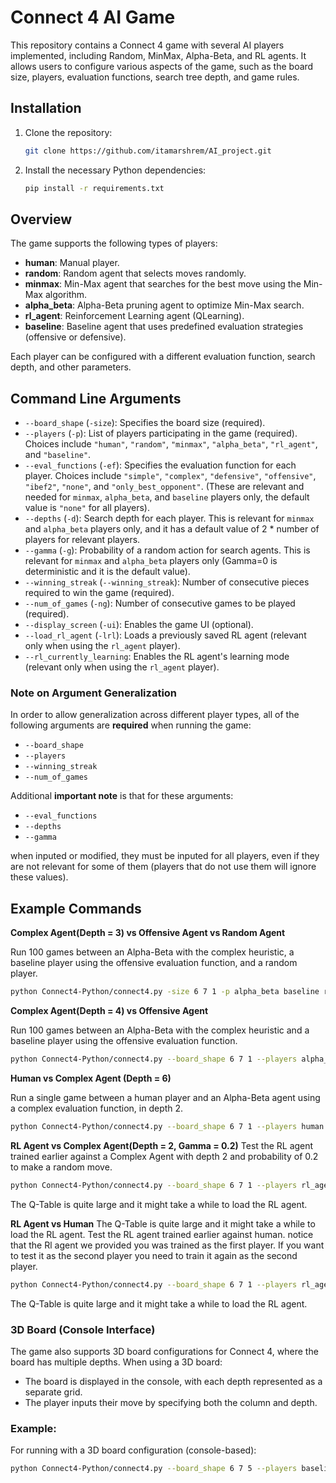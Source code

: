 # Connect 4 AI Game
This repository contains a Connect 4 game with several AI players implemented, including Random, MinMax, Alpha-Beta, and RL agents. It allows users to configure various aspects of the game, such as the board size, players, evaluation functions, search tree depth, and game rules.

## Installation
1. Clone the repository:
   ```bash
   git clone https://github.com/itamarshrem/AI_project.git
   ```

2. Install the necessary Python dependencies:
   ```bash
   pip install -r requirements.txt
   ```

## Overview
The game supports the following types of players:

- **human**: Manual player.
- **random**: Random agent that selects moves randomly.
- **minmax**: Min-Max agent that searches for the best move using the Min-Max algorithm.
- **alpha_beta**: Alpha-Beta pruning agent to optimize Min-Max search.
- **rl_agent**: Reinforcement Learning agent (QLearning).
- **baseline**: Baseline agent that uses predefined evaluation strategies (offensive or defensive).

Each player can be configured with a different evaluation function, search depth, and other parameters.

## Command Line Arguments
- `--board_shape` (`-size`): Specifies the board size (required).
- `--players` (`-p`): List of players participating in the game (required). Choices include `"human"`, `"random"`, `"minmax"`, `"alpha_beta"`, `"rl_agent"`, and `"baseline"`.
- `--eval_functions` (`-ef`): Specifies the evaluation function for each player. Choices include `"simple"`, `"complex"`, `"defensive"`, `"offensive"`, `"ibef2"`, `"none"`, and `"only_best_opponent"`. (These are relevant and needed for `minmax`, `alpha_beta`, and `baseline` players only, the default value is `"none"` for all players).
- `--depths` (`-d`): Search depth for each player. This is relevant for `minmax` and `alpha_beta` players only, and it has a default value of 2 * number of players for relevant players.
- `--gamma` (`-g`): Probability of a random action for search agents. This is relevant for `minmax` and `alpha_beta` players only (Gamma=0 is deterministic and it is the default value).
- `--winning_streak` (`--winning_streak`): Number of consecutive pieces required to win the game (required).
- `--num_of_games` (`-ng`): Number of consecutive games to be played (required).
- `--display_screen` (`-ui`): Enables the game UI (optional).
- `--load_rl_agent` (`-lrl`): Loads a previously saved RL agent (relevant only when using the `rl_agent` player).
- `--rl_currently_learning`: Enables the RL agent's learning mode (relevant only when using the `rl_agent` player).


### Note on Argument Generalization

In order to allow generalization across different player types, all of the following arguments are **required** when running the game:
- `--board_shape`
- `--players`
- `--winning_streak`
- `--num_of_games`
  
Additional **important note** is that for these arguments:
- `--eval_functions`
- `--depths`
- `--gamma`
  
when inputed or modified, they must be inputed for all players, even if they are not relevant for some of them (players that do not use them will ignore these values).



## Example Commands
**Complex Agent(Depth = 3) vs Offensive Agent vs Random Agent**

Run 100 games between an Alpha-Beta with the complex heuristic, a baseline player using the offensive evaluation function, and a random player.
   
   ```bash
   python Connect4-Python/connect4.py -size 6 7 1 -p alpha_beta baseline random -ef complex offensive none --depths 3 0 0  --winning_streak 4 --num_of_games 100
   ```

**Complex Agent(Depth = 4) vs Offensive Agent**

Run 100 games between an Alpha-Beta with the complex heuristic and a baseline player using the offensive evaluation function.
   
   ```bash
   python Connect4-Python/connect4.py --board_shape 6 7 1 --players alpha_beta baseline --eval_functions complex offensive  --depths 4 1 --winning_streak 4 --num_of_games 100
   ```

**Human vs Complex Agent (Depth = 6)**

Run a single game between a human player and an Alpha-Beta agent using a complex evaluation function, in depth 2.

   ```bash
   python Connect4-Python/connect4.py --board_shape 6 7 1 --players human alpha_beta --eval_functions none complex --depths 1 4 --winning_streak 4 --num_of_games 1 -ui
   ```

**RL Agent vs Complex Agent(Depth = 2, Gamma = 0.2)**
Test the RL agent trained earlier against a Complex Agent with depth 2 and probability of 0.2 to make a random move.

   ```bash
   python Connect4-Python/connect4.py --board_shape 6 7 1 --players rl_agent alpha_beta --eval_functions none complex --depths 1 2 --gamma 0 0.2 --winning_streak 4 --num_of_games 1000 --load_rl_agent
   ```
The Q-Table is quite large and it might take a while to load the RL agent.

**RL Agent vs Human**
The Q-Table is quite large and it might take a while to load the RL agent.
Test the RL agent trained earlier against human. notice that the Rl agent we provided you was trained as the first player.
If you want to test it as the second player you need to train it again as the second player.

   ```bash
   python Connect4-Python/connect4.py --board_shape 6 7 1 --players rl_agent human --eval_functions none none  --winning_streak 4 --num_of_games 1 -ui --load_rl_agent
   ```
The Q-Table is quite large and it might take a while to load the RL agent.

### 3D Board (Console Interface)
The game also supports 3D board configurations for Connect 4, where the board has multiple depths. When using a 3D board:
- The board is displayed in the console, with each depth represented as a separate grid.
- The player inputs their move by specifying both the column and depth.

### Example:

For running with a 3D board configuration (console-based):
   ```bash
   python Connect4-Python/connect4.py --board_shape 6 7 5 --players baseline human --eval_functions defensive none --winning_streak 4 --num_of_games 1 -ui
   ```





